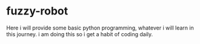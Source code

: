 # fuzzy-robot
Here i will provide some basic python programming, whatever i will learn in this journey.
i am doing this so i get a habit of coding daily.